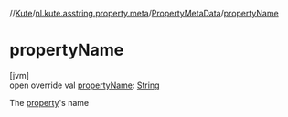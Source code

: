 //[Kute](../../../index.md)/[nl.kute.asstring.property.meta](../index.md)/[PropertyMetaData](index.md)/[propertyName](property-name.md)

# propertyName

[jvm]\
open override val [propertyName](property-name.md): [String](https://kotlinlang.org/api/latest/jvm/stdlib/kotlin/-string/index.html)

The [property](property.md)'s name
